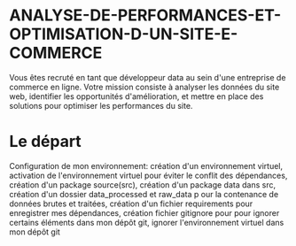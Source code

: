 # ANALYSE-DE-PERFORMANCES-ET-OPTIMISATION-D-UN-SITE-E-COMMERCE
Vous êtes recruté en tant que développeur data au sein d'une entreprise de commerce en ligne. Votre mission consiste à analyser les données du site web, identifier les opportunités d'amélioration, et mettre en place des solutions pour optimiser les performances du site.
# Le départ
Configuration de mon environnement:
création d'un environnement virtuel, activation de l'environnement virtuel pour éviter le conflit des dépendances, création d'un package source(src), création d'un package data dans src, création d'un dossier data_processed et raw_data p
our la contenance de données brutes et traitées, création d'un fichier requirements pour enregistrer mes dépendances, création fichier gitignore pour pour ignorer certains éléments dans mon dépôt git, ignorer l'environnement virtuel dans mon dépôt git
